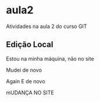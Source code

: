 # aula2
Atividades na aula 2 do curso GIT

## Edição Local

Estou na minha máquina, não no site

Mudei de novo

Again
 E de novo
 
 mUDANÇA NO SITE


 

